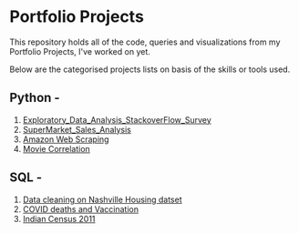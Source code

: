 # Portfolio Projects
This repository holds all of the code, queries and visualizations from my Portfolio Projects, I've worked on yet.

Below are the categorised projects lists on basis of the skills or tools used. 

## Python - 
1. [Exploratory_Data_Analysis_StackoverFlow_Survey](https://github.com/deegpt/PortfolioProjects/blob/main/Exploratory_Data_Analysis_StackoverFlow_Survey.ipynb)
2. [SuperMarket_Sales_Analysis](https://github.com/deegpt/PortfolioProjects/blob/main/SuperMarket_Sales_Analysis.ipynb)
3. [Amazon Web Scraping](https://github.com/deegpt/PortfolioProjects/blob/main/Amazon%20Web%20Scraper%20Project.ipynb)
4. [Movie Correlation](https://github.com/deegpt/PortfolioProjects/blob/main/Movie%20Correlation%20Project.ipynb)

## SQL - 
1. [Data cleaning on Nashville Housing datset](https://github.com/deegpt/PortfolioProjects/blob/main/SQLDataCleaningPortfolioProject3.sql)
2. [COVID deaths and Vaccination](https://github.com/deegpt/PortfolioProjects/blob/main/SQLPortfolioProject1.sql)
3. [Indian Census 2011](https://github.com/deegpt/PortfolioProjects/blob/main/IndianCensusSQLProject.sql)
